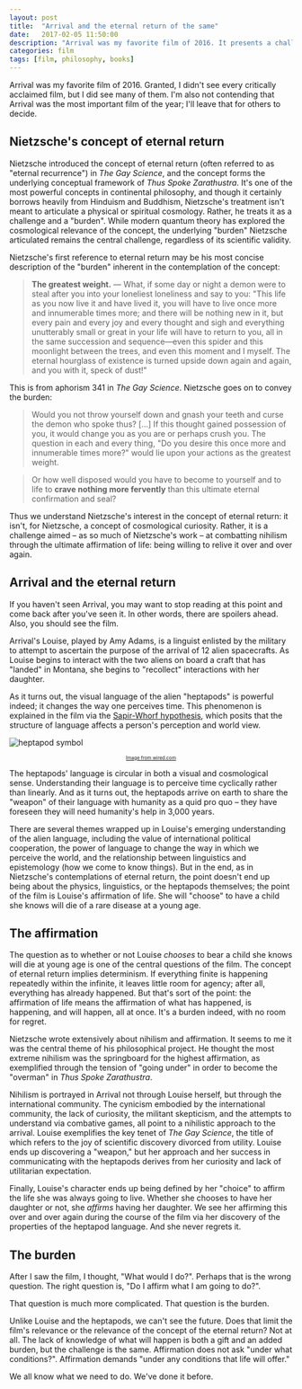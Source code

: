 ```yaml
---
layout: post
title:  "Arrival and the eternal return of the same"
date:   2017-02-05 11:50:00
description: "Arrival was my favorite film of 2016. It presents a challenge Nietzsche identified throughout his work."
categories: film
tags: [film, philosophy, books]
---
```

Arrival was my favorite film of 2016. Granted, I didn't see every critically acclaimed film, but I did see many of them. I'm also not contending that Arrival was the most important film of the year; I'll leave that for others to decide.

## Nietzsche's concept of eternal return
Nietzsche introduced the concept of eternal return (often referred to as "eternal recurrence") in _The Gay Science_, and the concept forms the underlying conceptual framework of _Thus Spoke Zarathustra_. It's one of the most powerful concepts in continental philosophy, and though it certainly borrows heavily from Hinduism and Buddhism, Nietzsche's treatment isn't meant to articulate a physical or spiritual cosmology. Rather, he treats it as a challenge and a "burden". While modern quantum theory has explored the cosmological relevance of the concept, the underlying "burden" Nietzsche articulated remains the central challenge, regardless of its scientific validity.

Nietzsche's first reference to eternal return may be his most concise description of the "burden" inherent in the contemplation of the concept:

>**The greatest weight.** — What, if some day or night a demon were to steal after you into your loneliest loneliness and say to you: "This life as you now live it and have lived it, you will have to live once more and innumerable times more; and there will be nothing new in it, but every pain and every joy and every thought and sigh and everything unutterably small or great in your life will have to return to you, all in the same succession and sequence—even this spider and this moonlight between the trees, and even this moment and I myself. The eternal hourglass of existence is turned upside down again and again, and you with it, speck of dust!"

This is from aphorism 341 in _The Gay Science_. Nietzsche goes on to convey the burden:

>Would you not throw yourself down and gnash your teeth and curse the demon who spoke thus? [...] If this thought gained possession of you, it would change you as you are or perhaps crush you. The question in each and every thing, "Do you desire this once more and innumerable times more?" would lie upon your actions as the greatest weight.

>Or how well disposed would you have to become to yourself and to life to **crave nothing more fervently** than this ultimate eternal confirmation and seal?

Thus we understand Nietzsche's interest in the concept of eternal return: it isn't, for Nietzsche, a concept of cosmological curiosity. Rather, it is a challenge aimed – as so much of Nietzsche's work – at combatting nihilism through the ultimate affirmation of life: being willing to relive it over and over again.

## Arrival and the eternal return

If you haven't seen Arrival, you may want to stop reading at this point and come back after you've seen it. In other words, there are spoilers ahead. Also, you should see the film.

Arrival's Louise, played by Amy Adams, is a linguist enlisted by the military to attempt to ascertain the purpose of the arrival of 12 alien spacecrafts. As Louise begins to interact with the two aliens on board a craft that has "landed" in Montana, she begins to "recollect" interactions with her daughter.

As it turns out, the visual language of the alien "heptapods" is powerful indeed; it changes the way one perceives time. This phenomenon is explained in the film via the [Sapir-Whorf hypothesis](https://en.wikipedia.org/wiki/Linguistic_relativity), which posits that the structure of language affects a person's perception and world view.

![heptapod symbol](https://assets.wired.com/photos/w_1534/wp-content/uploads/2016/11/Arrival8-1.jpg)

<p style="font-size: .6em; text-align: center;"><a href="https://www.wired.com/2016/11/arrivals-designers-crafted-mesmerizing-alien-alphabet/">Image from wired.com</a></p>

The heptapods' language is circular in both a visual and cosmological sense. Understanding their language is to perceive time cyclically rather than linearly. And as it turns out, the heptapods arrive on earth to share the "weapon" of their language with humanity as a quid pro quo – they have foreseen they will need humanity's help in 3,000 years.

There are several themes wrapped up in Louise's emerging understanding of the alien language, including the value of international political cooperation, the power of language to change the way in which we perceive the world, and the relationship between linguistics and epistemology (how we come to know things). But in the end, as in Nietzsche's contemplations of eternal return, the point doesn't end up being about the physics, linguistics, or the heptapods themselves; the point of the film is Louise's affirmation of life. She will "choose" to have a child she knows will die of a rare disease at a young age.

## The affirmation

The question as to whether or not Louise _chooses_ to bear a child she knows will die at young age is one of the central questions of the film. The concept of eternal return implies determinism. If everything finite is happening repeatedly within the infinite, it leaves little room for agency; after all, everything has already happened. But that's sort of the point: the affirmation of life means the affirmation of what has happened, is happening, and will happen, all at once. It's a burden indeed, with no room for regret.

Nietzsche wrote extensively about nihilism and affirmation. It seems to me it was the central theme of his philosophical project. He thought the most extreme nihilism was the springboard for the highest affirmation, as exemplified through the tension of "going under" in order to become the "overman" in _Thus Spoke Zarathustra_. 

Nihilism is portrayed in Arrival not through Louise herself, but through the international community. The cynicism embodied by the international community, the lack of curiosity, the militant skepticism, and the attempts to understand via combative games, all point to a nihilistic approach to the arrival. Louise exemplifies the key tenet of _The Gay Science_, the title of which refers to the joy of scientific discovery divorced from utility. Louise ends up discovering a "weapon," but her approach and her success in communicating with the heptapods derives from her curiosity and lack of utilitarian expectation.

Finally, Louise's character ends up being defined by her "choice" to affirm the life she was always going to live. Whether she chooses to have her daughter or not, she _affirms_ having her daughter. We see her affirming this over and over again during the course of the film via her discovery of the properties of the heptapod language. And she never regrets it.

##   The burden

After I saw the film, I thought, "What would I do?". Perhaps that is the wrong question. The right question is, "Do I affirm what I am going to do?". 

That question is much more complicated. That question is the burden.

Unlike Louise and the heptapods, we can't see the future. Does that limit the film's relevance or the relevance of the concept of the eternal return? Not at all. The lack of knowledge of what will happen is both a gift and an added burden, but the challenge is the same. Affirmation does not ask "under what conditions?". Affirmation demands "under any conditions that life will offer." 

We all know what we need to do. We've done it before. 





